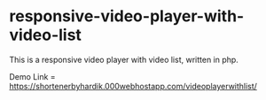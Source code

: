 # responsive-video-player-with-video-list
This is a responsive video player with video list, written in php.

Demo Link = https://shortenerbyhardik.000webhostapp.com/videoplayerwithlist/
